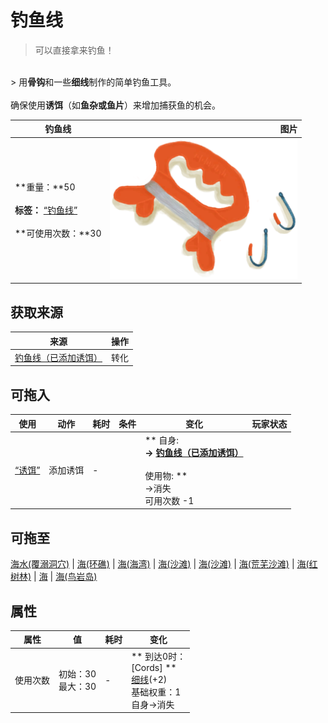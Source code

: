 # 钓鱼线  
> 可以直接拿来钓鱼！  
<br>  
> 用<b>骨钩</b>和一些<b>细线</b>制作的简单钓鱼工具。<br><br>确保使用<b>诱饵</b>（如<b>鱼杂或鱼片</b>）来增加捕获鱼的机会。  
  
  钓鱼线  |   图片   
 ----  |  ----:   
 **重量：**50<br><br>**标签：**	[“钓鱼线”](tag_FishingLine.md)<br><br>**可使用次数：**30  |  <img decoding="async" src="Sprite/FishingLine.png" href="a.md" style="max-width:300px;max-height:300px;">   
  
## 获取来源  
来源  |  操作  
----  |  ----  
[钓鱼线（已添加诱饵）](FishingLineBait.md)  |  转化  
## 可拖入  
使用  |  动作  |  耗时  |  条件  |  变化  |  玩家状态  
----  |  ----  |  ----  |  ----  |  ----  |  ----  
[“诱饵”](tag_Bait.md)  |  添加诱饵<br>  |  -  |    |  ** 自身: **<br>→ [钓鱼线（已添加诱饵）](FishingLineBait.md)<br><br>** 使用物: **<br>→消失<br>可用次数  -1  |    
## 可拖至  
[海水(覆溺洞穴)](Sea_Cave.md) | [海(环礁)](Sea_Atoll.md) | [海(海湾)](Sea_Bay.md) | [海(沙滩)](Sea_Beach.md) | [海(沙滩)](Sea_Cove.md) | [海(荒芜沙滩)](Sea_DesolateBeach.md) | [海(红树林)](Sea_Mangroves.md) | [海](Sea_Raft.md) | [海(鸟岩岛)](Sea_Rocks.md)  
## 属性   
属性  |  值  |  耗时  |  变化  
----  |  ----  |  ----  |  ----  
使用次数  |  初始：30<br>最大：30  |  -  |  ** 到达0时： **<br>** [Cords] **<br>  [细线](CordFiber.md)(+2)<br>基础权重：1<br>自身→消失  


<script>document.title="钓鱼线 - 卡牌生存百科 Card Survival Wiki";</script>